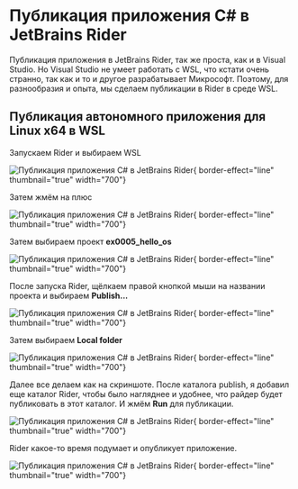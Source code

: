 # Публикация приложения C# в JetBrains Rider
Публикация приложения в JetBrains Rider, так же проста, как и в Visual Studio. Но Visual Studio не умеет работать с WSL,
что кстати очень странно, так как и то и другое разрабатывает Микрософт. Поэтому, для разнообразия и опыта, мы сделаем
публикации в Rider в среде WSL.

## Публикация автономного приложения для Linux x64 в WSL
Запускаем Rider и выбираем WSL

![Публикация приложения C# в JetBrains Rider](RiderPublishWSL01.png){ border-effect="line"  thumbnail="true" width="700"}

Затем жмём на плюс

![Публикация приложения C# в JetBrains Rider](RiderPublishWSL02.png){ border-effect="line"  thumbnail="true" width="700"}

Затем выбираем проект **ex0005_hello_os**

![Публикация приложения C# в JetBrains Rider](RiderPublishWSL03.png){ border-effect="line"  thumbnail="true" width="700"}

После запуска Rider, щёлкаем правой кнопкой мыши на названии проекта и выбираем **Publish...**

![Публикация приложения C# в JetBrains Rider](RiderPublishWSL04.png){ border-effect="line"  thumbnail="true" width="700"}

Затем выбираем **Local folder**

![Публикация приложения C# в JetBrains Rider](RiderPublishWSL05.png){ border-effect="line"  thumbnail="true" width="700"}

Далее все делаем как на скриншоте. После каталога publish, я добавил еще каталог Rider, чтобы было нагляднее и удобнее,
что райдер будет публиковать в этот каталог. И жмём **Run** для публикации.

![Публикация приложения C# в JetBrains Rider](RiderPublishWSL06.png){ border-effect="line"  thumbnail="true" width="700"}

Rider какое-то время подумает и опубликует приложение.

![Публикация приложения C# в JetBrains Rider](RiderPublishWSL07.png){ border-effect="line"  thumbnail="true" width="700"}


